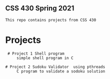 ## CSS 430 Spring 2021 
    This repo contains projects from CSS 430 

   # Projects 

     # Project 1 Shell program 
         simple shell program in C
  
    # Project 2 Sudoku Validator  using pthreads 
         C program to validate a sodoku solution 
   

